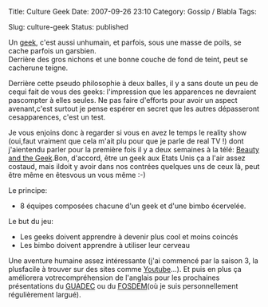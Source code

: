 Title: Culture Geek
Date: 2007-09-26 23:10
Category: Gossip / Blabla
Tags:

Slug: culture-geek
Status: published

Un [geek](\%22http://fr.wikipedia.org/wiki/Geek\%22), c'est aussi unhumain, et parfois, sous une masse de poils, se cache parfois un garsbien.  
Derrière des gros nichons et une bonne couche de fond de teint, peut se cacherune teigne.  
  
Derrière cette pseudo philosophie à deux balles, il y a sans doute un peu de cequi fait de vous des geeks: l'impression que les apparences ne devraient pascompter à elles seules. Ne pas faire d'efforts pour avoir un aspect avenant,c'est surtout je pense espérer en secret que les autres dépasseront cesapparences, c'est un test.  
  
Je vous enjoins donc à regarder si vous en avez le temps le reality show (oui,faut vraiment que cela m'ait plu pour que je parle de real TV !) dont j'aientendu parler pour la première fois il y a deux semaines à la télé: [Beauty and the Geek](\%22http://en.wikipedia.org/wiki/Beauty_and_the_Geek\%22).Bon, d'accord, être un geek aux Etats Unis ça a l'air assez costaud, mais ildoit y avoir dans nos contrées quelques uns de ceux là, peut être même en êtesvous un vous même :-)  
  
Le principe:

-   8 équipes composées chacune d'un geek et d'une bimbo écervelée.

Le but du jeu:  

-   Les geeks doivent apprendre à devenir plus cool et moins coincés
-   Les bimbo doivent apprendre à utiliser leur cerveau

Une aventure humaine assez intéressante (j'ai commencé par la saison 3, la plusfacile à trouver sur des sites comme [Youtube](\%22http://youtube.com/\%22)...). Et puis en plus ça améliorera votrecompréhension de l'anglais pour les prochaines présentations du [GUADEC](\%22http://guadec.org/\%22) ou du [FOSDEM](\%22http://fosdem.org/\%22)(où je suis personnellement régulièrement largué).
